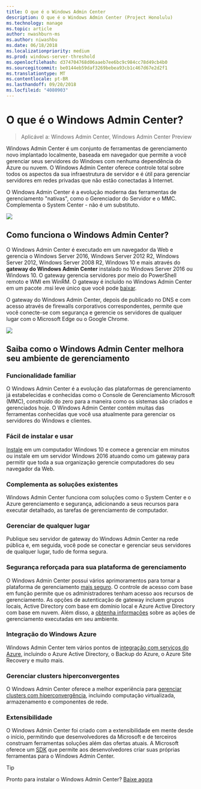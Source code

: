 ```yaml
---
title: O que é o Windows Admin Center
description: O que é o Windows Admin Center (Project Honolulu)
ms.technology: manage
ms.topic: article
author: nwashburn-ms
ms.author: niwashbu
ms.date: 06/18/2018
ms.localizationpriority: medium
ms.prod: windows-server-threshold
ms.openlocfilehash: d374704768d06aaeb7ee6bc9c984cc78d49cb4b0
ms.sourcegitcommit: be0144eb59daf3269bebea93cb1c467d67e2d2f1
ms.translationtype: MT
ms.contentlocale: pt-BR
ms.lasthandoff: 09/20/2018
ms.locfileid: "4080903"
---
```

# O que é o Windows Admin Center?

>Aplicável a: Windows Admin Center, Windows Admin Center Preview

Windows Admin Center é um conjunto de ferramentas de gerenciamento novo implantado localmente, baseada em navegador que permite a você gerenciar seus servidores do Windows com nenhuma dependência do Azure ou nuvem. O Windows Admin Center oferece controle total sobre todos os aspectos da sua infraestrutura de servidor e é útil para gerenciar servidores em redes privadas que não estão conectadas à Internet.

O Windows Admin Center é a evolução moderna das ferramentas de gerenciamento "nativas", como o Gerenciador do Servidor e o MMC. Complementa o System Center - não é um substituto.

![](../media/wac-complements.png)

## Como funciona o Windows Admin Center?

O Windows Admin Center é executado em um navegador da Web e gerencia o Windows Server 2016, Windows Server 2012 R2, Windows Server 2012, Windows Server 2008 R2, Windows 10 e mais através do **gateway do Windows Admin Center** instalado no Windows Server 2016 ou Windows 10. O gateway gerencia servidores por meio do PowerShell remoto e WMI em WinRM. O gateway é incluído no Windows Admin Center em um pacote .msi leve único que você pode [baixar](https://aka.ms/windowsadmincenter).

O gateway do Windows Admin Center, depois de publicado no DNS e com acesso através de firewalls corporativos correspondentes, permite que você conecte-se com segurança e gerencie os servidores de qualquer lugar com o Microsoft Edge ou o Google Chrome.

![](../media/architecture.png)

## Saiba como o Windows Admin Center melhora seu ambiente de gerenciamento

### **Funcionalidade familiar**

O Windows Admin Center é a evolução das plataformas de gerenciamento já estabelecidas e conhecidas como o Console de Gerenciamento Microsoft (MMC), construído do zero para a maneira como os sistemas são criados e gerenciados hoje. O Windows Admin Center contém muitas das ferramentas conhecidas que você usa atualmente para gerenciar os servidores do Windows e clientes.

### **Fácil de instalar e usar**

[Instale](../deploy/install.md) em um computador Windows 10 e comece a gerenciar em minutos ou instale em um servidor Windows 2016 atuando como um gateway para permitir que toda a sua organização gerencie computadores do seu navegador da Web.

### **Complementa as soluções existentes** 

Windows Admin Center funciona com soluções como o System Center e o Azure gerenciamento e segurança, adicionando a seus recursos para executar detalhado, as tarefas de gerenciamento de computador.

### **Gerenciar de qualquer lugar**

Publique seu servidor de gateway do Windows Admin Center na rede pública e, em seguida, você pode se conectar e gerenciar seus servidores de qualquer lugar, tudo de forma segura.

### **Segurança reforçada para sua plataforma de gerenciamento**

O Windows Admin Center possui vários aprimoramentos para tornar a plataforma de gerenciamento [mais seguro](../plan/user-access-options.md). O controle de acesso com base em função permite que os administradores tenham acesso aos recursos de gerenciamento. As opções de autenticação de gateway incluem grupos locais, Active Directory com base em domínio local e Azure Active Directory com base em nuvem.  Além disso, a [obtenha informações](../use/logging.md) sobre as ações de gerenciamento executadas em seu ambiente.

### **Integração do Windows Azure**

Windows Admin Center tem vários pontos de [integração com serviços do Azure](../plan/azure-integration-options.md), incluindo o Azure Active Directory, o Backup do Azure, o Azure Site Recovery e muito mais.

### **Gerenciar clusters hiperconvergentes**

O Windows Admin Center oferece a melhor experiência para [gerenciar clusters com hiperconvergência](../use/manage-hyper-converged.md), incluindo computação virtualizada, armazenamento e componentes de rede.

### **Extensibilidade**

O Windows Admin Center foi criado com a extensibilidade em mente desde o início, permitindo que desenvolvedores da Microsoft e de terceiros construam ferramentas soluções além das ofertas atuais. A Microsoft oferece um [SDK](../extend/extensibility-overview.md) que permite aos desenvolvedores criar suas próprias ferramentas para o Windows Admin Center.

> [!Tip]
> Pronto para instalar o Windows Admin Center? [Baixe agora](https://aka.ms/windowsadmincenter)
